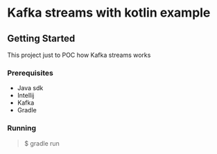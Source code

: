 # Kafka streams with kotlin example

## Getting Started

This project just to POC how Kafka streams works

### Prerequisites
- Java sdk
- Intellij
- Kafka
- Gradle

### Running
> $ gradle run
